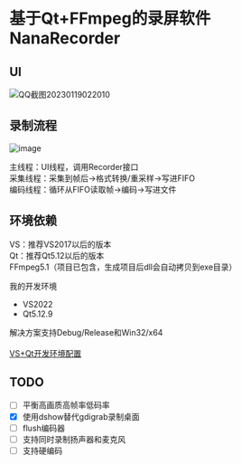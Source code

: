 # 基于Qt+FFmpeg的录屏软件NanaRecorder



## UI
![QQ截图20230119022010](https://user-images.githubusercontent.com/19988547/213262749-ed8811aa-294a-44bc-8ed7-ad3c139540ac.png)


## 录制流程
![image](https://user-images.githubusercontent.com/19988547/183014314-ab124ad5-4ee4-47ce-b19d-52d1c5f41ee1.png)  

主线程：UI线程，调用Recorder接口  
采集线程：采集到帧后->格式转换/重采样->写进FIFO  
编码线程：循环从FIFO读取帧->编码->写进文件


## 环境依赖
VS：推荐VS2017以后的版本  
Qt：推荐Qt5.12以后的版本  
FFmpeg5.1（项目已包含，生成项目后dll会自动拷贝到exe目录）

我的开发环境
- VS2022
- Qt5.12.9 
  
解决方案支持Debug/Release和Win32/x64  
</br>
[VS+Qt开发环境配置](./VS%2BQt%E5%BC%80%E5%8F%91%E7%8E%AF%E5%A2%83.pdf)

## TODO
- [ ] 平衡高画质高帧率低码率  
- [X] 使用dshow替代gdigrab录制桌面  
- [ ] flush编码器  
- [ ] 支持同时录制扬声器和麦克风  
- [ ] 支持硬编码
